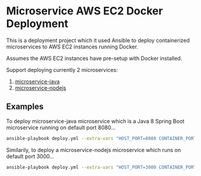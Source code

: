 # Microservice AWS EC2 Docker Deployment

This is a deployment project which it used Ansible to deploy containerized microservices to AWS EC2 instances running Docker.

Assumes the AWS EC2 instances have pre-setup with Docker installed.

Support deploying currently 2 microservices:

1. [microservice-java](https://github.com/colinbut/microservice-java)
2. [microservice-nodejs](https://github.com/colinbut/microservice-nodejs)

## Examples

To deploy microservice-java microservice which is a Java 8 Spring Boot microservice running on default port 8080...

```bash
ansible-playbook deploy.yml --extra-vars "HOST_PORT=8080 CONTAINER_PORT=8080 MICROSERVICE_NAME=microservice-java"
```

Similarily, to deploy a microservice-nodejs microservice which runs on default port 3000...

```bash
ansible-playbook deploy.yml --extra-vars "HOST_PORT=3000 CONTAINER_PORT=3000 MICROSERVICE_NAME=microservice-nodejs"
```
